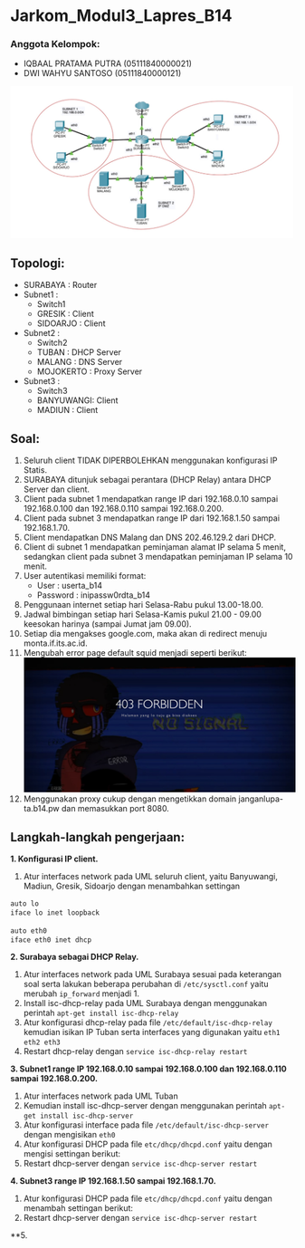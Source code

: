 # **Jarkom_Modul3_Lapres_B14**
### Anggota Kelompok:
- IQBAAL PRATAMA PUTRA  (05111840000021)
- DWI WAHYU SANTOSO     (05111840000121)

<img src="images/topologi.PNG" width="500">

## Topologi:
- SURABAYA    : Router
- Subnet1     :
  - Switch1
  - GRESIK    : Client
  - SIDOARJO  : Client
- Subnet2     :
  - Switch2
  - TUBAN     : DHCP Server
  - MALANG    : DNS Server
  - MOJOKERTO : Proxy Server
- Subnet3     :
  - Switch3
  - BANYUWANGI: Client
  - MADIUN    : Client

## Soal:
1. Seluruh client TIDAK DIPERBOLEHKAN menggunakan konfigurasi IP Statis. <br>
2. SURABAYA ditunjuk sebagai perantara (DHCP Relay) antara DHCP Server dan client. <br>
3. Client pada subnet 1 mendapatkan range IP dari 192.168.0.10 sampai 192.168.0.100 dan 192.168.0.110 sampai 192.168.0.200. <br>
4. Client pada subnet 3 mendapatkan range IP dari 192.168.1.50 sampai 192.168.1.70. <br>
5. Client mendapatkan DNS Malang dan DNS 202.46.129.2 dari DHCP. <br>
6. Client di subnet 1 mendapatkan peminjaman alamat IP selama 5 menit, sedangkan client pada subnet 3 mendapatkan peminjaman IP selama 10 menit. <br>
7. User autentikasi memiliki format: <br>
   - User : userta_b14 <br>
   - Password : inipassw0rdta_b14 <br>
8. Penggunaan internet setiap hari Selasa-Rabu pukul 13.00-18.00. <br>
9. Jadwal bimbingan setiap hari Selasa-Kamis pukul 21.00 - 09.00 keesokan harinya (sampai Jumat jam 09.00). <br>
10. Setiap dia mengakses google.com, maka akan di redirect menuju monta.if.its.ac.id. <br>
11. Mengubah error page default squid menjadi seperti berikut: <br>
<img src="images/error-page.PNG" width="500"> <br>
12. Menggunakan proxy cukup dengan mengetikkan domain janganlupa-ta.b14.pw dan memasukkan port 8080. <br>

## Langkah-langkah pengerjaan:
**1. Konfigurasi IP client.** <br>
1. Atur interfaces network pada UML seluruh client, yaitu Banyuwangi, Madiun, Gresik, Sidoarjo dengan menambahkan settingan
```
auto lo
iface lo inet loopback

auto eth0
iface eth0 inet dhcp
```
**2. Surabaya sebagai DHCP Relay.** <br>
1. Atur interfaces network pada UML Surabaya sesuai pada keterangan soal serta lakukan beberapa perubahan di `/etc/sysctl.conf` yaitu merubah `ip_forward` menjadi 1. <br>
2. Install isc-dhcp-relay pada UML Surabaya dengan menggunakan perintah `apt-get install isc-dhcp-relay` <br>
3. Atur konfigurasi dhcp-relay pada file `/etc/default/isc-dhcp-relay` kemudian isikan IP Tuban serta interfaces yang digunakan yaitu `eth1 eth2 eth3` <br>
4. Restart dhcp-relay dengan `service isc-dhcp-relay restart` <br>

**3. Subnet1 range IP 192.168.0.10 sampai 192.168.0.100 dan 192.168.0.110 sampai 192.168.0.200.** <br>
1. Atur interfaces network pada UML Tuban <br>
2. Kemudian install isc-dhcp-server dengan menggunakan perintah `apt-get install isc-dhcp-server` <br>
3. Atur konfigurasi interface pada file `/etc/default/isc-dhcp-server` dengan mengisikan `eth0` <br>
4. Atur konfigurasi DHCP pada file `etc/dhcp/dhcpd.conf` yaitu dengan mengisi settingan berikut:<br>
5. Restart dhcp-server dengan `service isc-dhcp-server restart`<br>

**4. Subnet3 range IP 192.168.1.50 sampai 192.168.1.70.** <br>
1. Atur konfigurasi DHCP pada file `etc/dhcp/dhcpd.conf` yaitu dengan menambah settingan berikut:<br>
2. Restart dhcp-server dengan `service isc-dhcp-server restart`<br>

**5.
